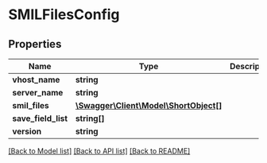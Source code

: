# SMILFilesConfig

## Properties
Name | Type | Description | Notes
------------ | ------------- | ------------- | -------------
**vhost_name** | **string** |  | 
**server_name** | **string** |  | 
**smil_files** | [**\Swagger\Client\Model\ShortObject[]**](ShortObject.md) |  | 
**save_field_list** | **string[]** |  | [optional] 
**version** | **string** |  | 

[[Back to Model list]](../README.md#documentation-for-models) [[Back to API list]](../README.md#documentation-for-api-endpoints) [[Back to README]](../README.md)


